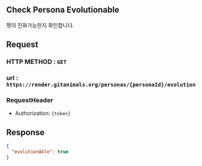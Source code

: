 ## Check Persona Evolutionable

펫이 진화가능한지 확인합니다.

## Request
### HTTP METHOD : `GET`

### url : `https://render.gitanimals.org/personas/{personaId}/evolution`
### RequestHeader
- Authorization: `{token}`

## Response

```json
{
  "evolutionAble": true 
}
```
